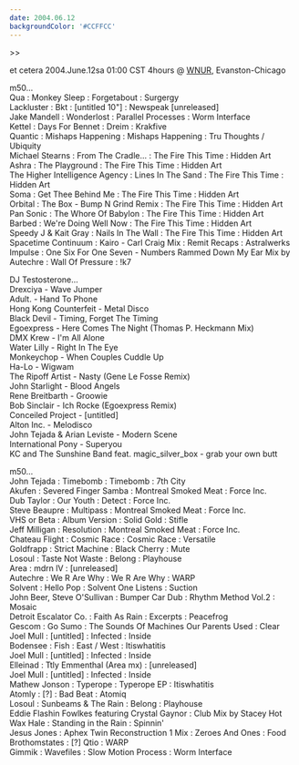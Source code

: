 ```yaml
---
date: 2004.06.12
backgroundColor: '#CCFFCC'
---
```


\>>  

et cetera 2004.June.12sa 01:00 CST 4hours @ [WNUR](http://www.wnur.org/), Evanston-Chicago  

m50...  
Qua : Monkey Sleep : Forgetabout : Surgergy  
Lackluster : Bkt : \[untitled 10"\] : Newspeak \[unreleased\]  
Jake Mandell : Wonderlost : Parallel Processes : Worm Interface  
Kettel : Days For Bennet : Dreim : Krakfive  
Quantic : Mishaps Happening : Mishaps Happening : Tru Thoughts / Ubiquity  
Michael Stearns : From The Cradle... : The Fire This Time : Hidden Art  
Ashra : The Playground : The Fire This Time : Hidden Art  
The Higher Intelligence Agency : Lines In The Sand : The Fire This Time : Hidden Art  
Soma : Get Thee Behind Me : The Fire This Time : Hidden Art  
Orbital : The Box - Bump N Grind Remix : The Fire This Time : Hidden Art  
Pan Sonic : The Whore Of Babylon : The Fire This Time : Hidden Art  
Barbed : We're Doing Well Now : The Fire This Time : Hidden Art  
Speedy J & Kait Gray : Nails In The Wall : The Fire This Time : Hidden Art  
Spacetime Continuum : Kairo - Carl Craig Mix : Remit Recaps : Astralwerks  
Impulse : One Six For One Seven - Numbers Rammed Down My Ear Mix by Autechre : Wall Of Pressure : !k7


DJ Testosterone...  
Drexciya - Wave Jumper  
Adult. - Hand To Phone  
Hong Kong Counterfeit - Metal Disco  
Black Devil - Timing, Forget The Timing  
Egoexpress - Here Comes The Night (Thomas P. Heckmann Mix)  
DMX Krew - I'm All Alone  
Water Lilly - Right In The Eye  
Monkeychop - When Couples Cuddle Up  
Ha-Lo - Wigwam  
The Ripoff Artist - Nasty (Gene Le Fosse Remix)  
John Starlight - Blood Angels  
Rene Breitbarth - Groowie  
Bob Sinclair - Ich Rocke (Egoexpress Remix)  
Conceiled Project - \[untitled\]  
Alton Inc. - Melodisco  
John Tejada & Arian Leviste - Modern Scene  
International Pony - Superyou  
KC and The Sunshine Band feat. magic\_silver\_box - grab your own butt  

m50...  
John Tejada : Timebomb : Timebomb : 7th City  
Akufen : Severed Finger Samba : Montreal Smoked Meat : Force Inc.  
Dub Taylor : Our Youth : Detect : Force Inc.  
Steve Beaupre : Multipass : Montreal Smoked Meat : Force Inc.  
VHS or Beta : Album Version : Solid Gold : Stifle  
Jeff Milligan : Resolution : Montreal Smoked Meat : Force Inc.  
Chateau Flight : Cosmic Race : Cosmic Race : Versatile  
Goldfrapp : Strict Machine : Black Cherry : Mute  
Losoul : Taste Not Waste : Belong : Playhouse  
Area : mdrn lV : \[unreleased\]  
Autechre : We R Are Why : We R Are Why : WARP  
Solvent : Hello Pop : Solvent One Listens : Suction  
John Beer, Steve O'Sullivan : Bumper Car Dub : Rhythm Method Vol.2 : Mosaic  
Detroit Escalator Co. : Faith As Rain : Excerpts : Peacefrog  
Gescom : Go Sumo : The Sounds Of Machines Our Parents Used : Clear  
Joel Mull : \[untitled\] : Infected : Inside  
Bodensee : Fish : East / West : Itiswhatitis  
Joel Mull : \[untitled\] : Infected : Inside  
Elleinad : Ttly Emmenthal (Area mx) : \[unreleased\]  
Joel Mull : \[untitled\] : Infected : Inside  
Mathew Jonson : Typerope : Typerope EP : Itiswhatitis  
Atomly : \[?\] : Bad Beat : Atomiq  
Losoul : Sunbeams & The Rain : Belong : Playhouse  
Eddie Flashin Fowlkes featuring Crystal Gaynor : Club Mix by Stacey Hot Wax Hale : Standing in the Rain : Spinnin'  
Jesus Jones : Aphex Twin Reconstruction 1 Mix : Zeroes And Ones : Food  
Brothomstates : \[?\] Qtio : WARP  
Gimmik : Wavefiles : Slow Motion Process : Worm Interface